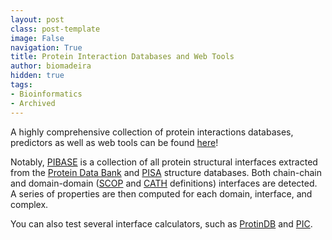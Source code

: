 ```yaml
---
layout: post
class: post-template
image: False
navigation: True
title: Protein Interaction Databases and Web Tools
author: biomadeira
hidden: true
tags:
- Bioinformatics
- Archived
---
```


A highly comprehensive collection of protein interactions databases, predictors as well as web 
tools can be found [here](http://ppi.fli-leibniz.de/jcb_ppi_databases.html)!

Notably, [PIBASE](http://pibase.janelia.org/pibase2010/introduction.html) is a collection of all protein 
structural interfaces extracted from the [Protein Data Bank](http://www.rcsb.org/pdb) 
and [PISA](http://www.ebi.ac.uk/msd-srv/prot_int/pistart.html) structure databases. Both chain-chain 
and domain-domain ([SCOP](http://scop.mrc-lmb.cam.ac.uk/scop/) and [CATH](http://www.biochem.ucl.ac.uk/bsm/cath/) 
definitions) interfaces are detected. A series of properties are then computed for each domain, interface, and complex.

You can also test several interface calculators, such as [ProtinDB](http://protindb.cs.iastate.edu/VisualizationIR.py) 
and [PIC](http://pic.mbu.iisc.ernet.in/index.html).

